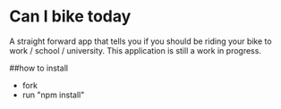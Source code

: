 # Can I bike today 

A straight forward app that tells you if you should be riding your bike to work / school / university. 
This application is still a work in progress. 

##how to install
* fork 
* run "npm install" 

